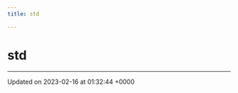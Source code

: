 ```yaml
---
title: std

---
```


# std








-------------------------------

Updated on 2023-02-16 at 01:32:44 +0000